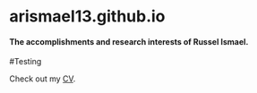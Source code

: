 # arismael13.github.io
#### The accomplishments and research interests of Russel Ismael.
#Testing

Check out my [CV](CV.pdf).
